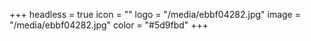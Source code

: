 +++
headless = true
icon = ""
logo = "/media/ebbf04282.jpg"
image = "/media/ebbf04282.jpg"
color = "#5d9fbd"
+++
